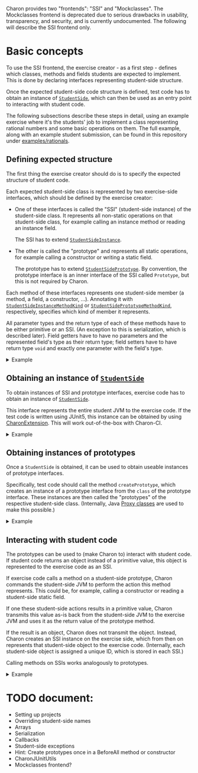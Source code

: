 Charon provides two "frontends": "SSI" and "Mockclasses".
The Mockclasses frontend is deprecated due to serious drawbacks
in usability, transparency, and security, and is currently undocumented.
The following will describe the SSI frontend only.

# Basic concepts

To use the SSI frontend, the exercise creator - as a first step -
defines which classes, methods and fields students are expected to implement.
This is done by declaring interfaces representing student-side structure.

Once the expected student-side code structure is defined,
test code has to obtain an instance of
[`StudentSide`](../exercise/frontend/ssi/src/main/java/net/haspamelodica/charon/StudentSide.java),
which can then be used as an entry point to interacting with student code.

The following subsections describe these steps in detail,
using an example exercise where it's the students' job to implement a class representing rational numbers
and some basic operations on them.
The full example, along with an example student submission, can be found in this repository under
[examples/rationals](../examples/rationals).

## Defining expected structure

The first thing the exercise creator should do is
to specify the expected structure of student code.

Each expected student-side class is represented by two exercise-side interfaces,
which should be defined by the exercise creator:
 - One of these interfaces is called the "SSI" (student-side instance) of the student-side class.
   It represents all non-static operations on that student-side class,
   for example calling an instance method or reading an instance field.

   The SSI has to extend
   [`StudentSideInstance`](../exercise/frontend/ssi/src/main/java/net/haspamelodica/charon/StudentSideInstance.java).
 - The other is called the "prototype" and represents all static operations,
   for example calling a constructor or writing a static field.

   The prototype has to extend
   [`StudentSidePrototype`](../exercise/frontend/ssi/src/main/java/net/haspamelodica/charon/StudentSidePrototype.java).
   By convention, the prototype interface is an inner interface of the SSI called `Prototype`, but this is not required by Charon.

Each method of these interfaces represents one student-side member (a method, a field, a constructor, ...).
Annotating it with 
[`StudentSideInstanceMethodKind`](../exercise/frontend/ssi/src/main/java/net/haspamelodica/charon/annotations/StudentSideInstanceMethodKind.java)
or
[`StudentSidePrototypeMethodKind`](../exercise/frontend/ssi/src/main/java/net/haspamelodica/charon/annotations/StudentSidePrototypeMethodKind.java),
respectively, specifies which kind of member it represents.

All parameter types and the return type of each of these methods have to be either primitive or an SSI.
(An exception to this is serialization, which is described later).
Field getters have to have no parameters and the represented field's type as their return type;
field setters have to have return type `void` and exactly one parameter with the field's type.

<details>
<summary>Example</summary>

(In all examples, imports to Charon classes will be omitted.)
```java
@StudentSideInstanceKind(CLASS)
public interface RationalNumber extends StudentSideInstance
{
    @StudentSideInstanceMethodKind(INSTANCE_FIELD_GETTER)
    public int num();

    @StudentSideInstanceMethodKind(INSTANCE_FIELD_GETTER)
    public int den();

    @StudentSideInstanceMethodKind(INSTANCE_METHOD)
    public double approximateAsDouble();

    @StudentSideInstanceMethodKind(INSTANCE_METHOD)
    public RationalNumber add(RationalNumber other);

    @StudentSideInstanceMethodKind(INSTANCE_METHOD)
    public RationalNumber sub(RationalNumber other);

    @StudentSideInstanceMethodKind(INSTANCE_METHOD)
    public RationalNumber mul(RationalNumber other);

    @StudentSideInstanceMethodKind(INSTANCE_METHOD)
    public RationalNumber div(RationalNumber other);

    public static interface Prototype extends StudentSidePrototype<RationalNumber>
    {
        @StudentSidePrototypeMethodKind(STATIC_FIELD_GETTER)
        public RationalNumber ZERO();

        @StudentSidePrototypeMethodKind(CONSTRUCTOR)
        public RationalNumber new_(int value);

        @StudentSidePrototypeMethodKind(CONSTRUCTOR)
        public RationalNumber new_(int num, int den);
    }
}
```

</details>

## Obtaining an instance of [`StudentSide`](exercise/frontend/ssi/src/main/java/net/haspamelodica/charon/StudentSide.java)

To obtain instances of SSI and prototype interfaces,
exercise code has to obtain an instance of
[`StudentSide`](../exercise/frontend/ssi/src/main/java/net/haspamelodica/charon/StudentSide.java).

This interface represents the entire student JVM to the exercise code.
If the test code is written using JUnit5, this instance can be obtained by using
[CharonExtension](../exercise/junitextension/src/main/java/net/haspamelodica/charon/junitextension/CharonExtension.java).
This will work out-of-the-box with Charon-CI.

<details>
<summary>Example</summary>

```java
import org.junit.jupiter.api.Test;
import org.junit.jupiter.api.extension.ExtendWith;

@ExtendWith(CharonExtension.class)
public class TestRationalNumber
{
    @Test
    public void testBasic(StudentSide studentSide)
    {
        // test code, with StudentSide instance available
    }
}
```

</details>

## Obtaining instances of prototypes

Once a `StudentSide` is obtained,
it can be used to obtain useable instances of prototype interfaces.

Specifically, test code should call the method `createPrototype`,
which creates an instance of a prototype interface from the `class` of the prototype interface.
These instances are then called the "prototypes" of the respective student-side class.
(Internally, Java
[Proxy classes](https://docs.oracle.com/en/java/javase/19/docs/api/java.base/java/lang/reflect/Proxy.html)
are used to make this possible.)

<details>
<summary>Example</summary>

```java
import org.junit.jupiter.api.Test;
import org.junit.jupiter.api.extension.ExtendWith;

@ExtendWith(CharonExtension.class)
public class TestRationalNumber
{
    @Test
    public void testBasic(StudentSide studentSide)
    {
        RationalNumber.Prototype RationalNumberP = studentSide.createPrototype(RationalNumber.Prototype.class);
        // test code, with the prototype of RationalNumber available
    }
}
```

</details>

## Interacting with student code

The prototypes can be used to (make Charon to) interact with student code.
If student code returns an object instead of a primitive value,
this object is represented to the exercise code as an SSI.

If exercise code calls a method on a student-side prototype,
Charon commands the student-side JVM to
perform the action this method represents.
This could be, for example, calling a constructor
or reading a student-side static field.

If one these student-side actions results in a primitive value,
Charon transmits this value as-is back from the student-side JVM to the exercise JVM
and uses it as the return value of the prototype method.

If the result is an object, Charon does not transmit the object.
Instead, Charon creates an SSI instance on the exercise side,
which from then on represents that student-side object to the exercise code.
(Internally, each student-side object is assigned a unique ID,
which is stored in each SSI.)

Calling methods on SSIs works analogously to prototypes.

<details>
<summary>Example</summary>

```java
import static org.junit.jupiter.api.Assertions.assertEquals;

import org.junit.jupiter.api.Test;
import org.junit.jupiter.api.extension.ExtendWith;

@ExtendWith(CharonExtension.class)
public class TestRationalNumber
{
    @Test
    public void testBasic(StudentSide studentSide)
    {
        RationalNumber.Prototype RationalNumberP = studentSide.createPrototype(RationalNumber.Prototype.class);

        RationalNumber zero = RationalNumberP.ZERO();
        assertEquals(zero.approximateAsDouble(), 0);

        RationalNumber rational42 = RationalNumberP.new_(42);
        assertEquals(rational42.num(), 42);
        assertEquals(rational42.den(), 1);
        assertEquals(rational42.approximateAsDouble(), 42);

        RationalNumber rational50 = rational42.add(RationalNumberP.new_(8));
        assertEquals(rational50.num(), 50);
        assertEquals(rational50.den(), 1);
        assertEquals(rational50.approximateAsDouble(), 50);

        RationalNumber rational25_9 = rational50.div(RationalNumberP.new_(18));
        assertEquals(rational25_9.num(), 25);
        assertEquals(rational25_9.den(), 9);
        assertEquals(rational25_9.approximateAsDouble(), 25 / 9d);

        RationalNumber rational125_6 = rational25_9.mul(RationalNumberP.new_(15, 2));
        assertEquals(rational125_6.num(), 125);
        assertEquals(rational125_6.den(), 6);
        assertEquals(rational125_6.approximateAsDouble(), 125 / 6d);

        RationalNumber rational0 = rational125_6.mul(zero);
        assertEquals(rational0.approximateAsDouble(), 0);
    }
}
```

The calls to `num`, `den`, and `approximateAsDouble` will result in a primitive value,
directly transmitted back to the exercise JVM from the student JVM.

The calls to `add`, `div`, `mul`, and `new_` (which represents the constructor
of the student-side class `RationalNumber`)
will make Charon create a new SSI
for the new student-side `RationalNumber` instance.

Note that the type `RationalNumber`
does not refer to the student-side class of that name,
but to the SSI interface defined earlier by the exercise creator.

</details>

# TODO document:

- Setting up projects
- Overriding student-side names
- Arrays
- Serialization
- Callbacks
- Student-side exceptions
- Hint: Create prototypes once in a BeforeAll method or constructor
- CharonJUnitUtils
- Mockclasses frontend?
